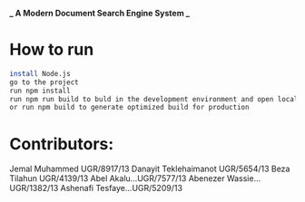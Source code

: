 **_ A Modern Document Search Engine System _**

# How to run

```bash
install Node.js
go to the project
run npm install
run npm run build to buld in the development environment and open localhost:3000
or run npm build to generate optimized build for production
```

# Contributors:

Jemal Muhammed UGR/8917/13
Danayit Teklehaimanot UGR/5654/13
Beza Tilahun UGR/4139/13
Abel Akalu…UGR/7577/13
Abenezer Wassie…UGR/1382/13
Ashenafi Tesfaye...UGR/5209/13
